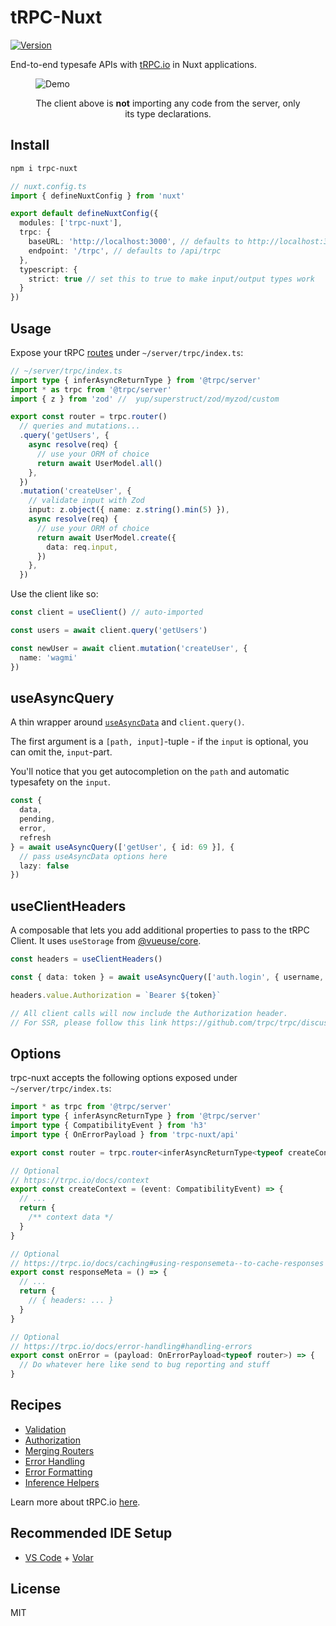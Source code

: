 # tRPC-Nuxt

[![Version](https://img.shields.io/npm/v/trpc-nuxt?style=flat&colorA=000000&colorB=000000)](https://www.npmjs.com/package/trpc-nuxt)

End-to-end typesafe APIs with [tRPC.io](https://trpc.io/) in Nuxt applications.

<p align="center">
  <figure>
    <img src="https://i.imgur.com/AjmNUxj.gif" alt="Demo" />
    <figcaption>
      <p align="center">
        The client above is <strong>not</strong> importing any code from the server, only its type declarations.
      </p>
    </figcaption>
  </figure>
</p>

## Install

```bash
npm i trpc-nuxt
```

```ts
// nuxt.config.ts
import { defineNuxtConfig } from 'nuxt'

export default defineNuxtConfig({
  modules: ['trpc-nuxt'],
  trpc: {
    baseURL: 'http://localhost:3000', // defaults to http://localhost:3000
    endpoint: '/trpc', // defaults to /api/trpc
  },
  typescript: {
    strict: true // set this to true to make input/output types work
  }
})
```

## Usage

Expose your tRPC [routes](https://trpc.io/docs/router) under `~/server/trpc/index.ts`:

```ts
// ~/server/trpc/index.ts
import type { inferAsyncReturnType } from '@trpc/server'
import * as trpc from '@trpc/server'
import { z } from 'zod' //  yup/superstruct/zod/myzod/custom

export const router = trpc.router()
  // queries and mutations...
  .query('getUsers', {
    async resolve(req) {
      // use your ORM of choice
      return await UserModel.all()
    },
  })
  .mutation('createUser', {
    // validate input with Zod
    input: z.object({ name: z.string().min(5) }),
    async resolve(req) {
      // use your ORM of choice
      return await UserModel.create({
        data: req.input,
      })
    },
  })
```

Use the client like so:

```ts
const client = useClient() // auto-imported

const users = await client.query('getUsers')

const newUser = await client.mutation('createUser', {
  name: 'wagmi'
})
```

## useAsyncQuery

A thin wrapper around [`useAsyncData`](https://v3.nuxtjs.org/api/composables/use-async-data/) and `client.query()`.

The first argument is a `[path, input]`-tuple - if the `input` is optional, you can omit the, `input`-part.

You'll notice that you get autocompletion on the `path` and automatic typesafety on the `input`.

```ts
const {
  data,
  pending,
  error,
  refresh
} = await useAsyncQuery(['getUser', { id: 69 }], {
  // pass useAsyncData options here
  lazy: false
})
```

## useClientHeaders

A composable that lets you add additional properties to pass to the tRPC Client. It uses `useStorage` from [@vueuse/core](https://vueuse.org/core/usestorage).

```ts
const headers = useClientHeaders()

const { data: token } = await useAsyncQuery(['auth.login', { username, password }])

headers.value.Authorization = `Bearer ${token}`

// All client calls will now include the Authorization header.
// For SSR, please follow this link https://github.com/trpc/trpc/discussions/1686
```

## Options

trpc-nuxt accepts the following options exposed under `~/server/trpc/index.ts`:

```ts
import * as trpc from '@trpc/server'
import type { inferAsyncReturnType } from '@trpc/server'
import type { CompatibilityEvent } from 'h3'
import type { OnErrorPayload } from 'trpc-nuxt/api'

export const router = trpc.router<inferAsyncReturnType<typeof createContext>>()

// Optional
// https://trpc.io/docs/context
export const createContext = (event: CompatibilityEvent) => {
  // ...
  return {
    /** context data */
  }
}

// Optional
// https://trpc.io/docs/caching#using-responsemeta--to-cache-responses
export const responseMeta = () => {
  // ...
  return {
    // { headers: ... }
  }
}

// Optional
// https://trpc.io/docs/error-handling#handling-errors
export const onError = (payload: OnErrorPayload<typeof router>) => {
  // Do whatever here like send to bug reporting and stuff
}
```

## Recipes

- [Validation](/recipes/validation.md)
- [Authorization](/recipes/authorization.md)
- [Merging Routers](/recipes/merging-routers.md)
- [Error Handling](/recipes/error-handling.md)
- [Error Formatting](/recipes/error-formatting.md)
- [Inference Helpers](/recipes/inference-helpers.md)

Learn more about tRPC.io [here](https://trpc.io/docs).

## Recommended IDE Setup

- [VS Code](https://code.visualstudio.com/) + [Volar](https://marketplace.visualstudio.com/items?itemName=Vue.volar)

## License

MIT
